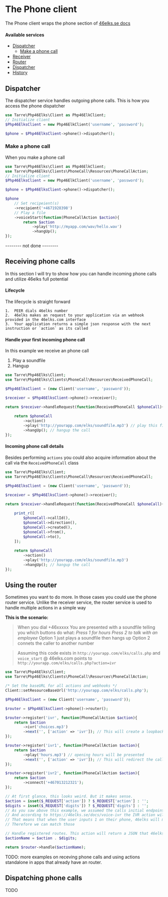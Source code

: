 # The Phone client

The Phone client wraps the phone section of [46elks.se docs](https://46elks.se/docs/make-call)

#### Available services
* [Dispatcher](#dispatcher)
    * [Make a phone call](#make-a-phone-call)
* [Receiver](#receiver)
* [Router](#router)
* [Dispatcher](#dispatcher)
* [History](#history)


## <a id="dispatcher"></a> Dispatcher

The dispatcher service handles outgoing phone calls. This is how you access the phone dispatcher

```php
use Tarre\Php46Elks\Client as Php46ElkClient;
// Initialize client
$Php46ElksClient = new Php46ElkClient('username', 'password');

$phone = $Php46ElksClient->phone()->dispatcher();
```

### <a id="make-a-phone-call"></a> Make a phone call

When you make a phone call

```php
use Tarre\Php46Elks\Client as Php46ElkClient;
use Tarre\Php46Elks\Clients\PhoneCall\Resources\PhoneCallAction;
// Initialize client
$Php46ElksClient = new Php46ElkClient('username', 'password');

$phone = $Php46ElksClient->phone()->dispatcher();

$phone
    // Set recipeient(s)
    ->recipient('+4671928398')
    // Play a file
    ->voiceStart(function(PhoneCallAction $action){
        return $action
            ->play('http://myapp.com/wav/hello.wav')
            ->hangUp();
});
```



-------- not done --------

## Receiving phone calls

In this section I will try to show how you can handle incoming phone calls and utilize 46elks full potential

#### Lifecycle 

The lifecycle is straight forward

```
1.  PEER dials 46elks number
2.  46elks makes an request to your application via an webhook provided in the 46elks.com interface
3.  Your application returns a simple json response with the next instruction or `action` as its called
```

#### Handle your first incoming phone call

In this example we receive an phone call

1. Play a soundfile
2. Hangup

```php
use Tarre\Php46Elks\Client;
use Tarre\Php46Elks\Clients\PhoneCall\Resources\ReceivedPhoneCall;

$Php46ElksClient = (new Client('username', 'password'));

$receiver = $Php46ElksClient->phone()->receiver();

return $receiver->handleRequest(function(ReceivedPhoneCall $phoneCall){
    
    return $phoneCall
        ->action() 
        ->play('http://yourapp.com/elks/soundfile.mp3') // play this file
        ->hangUp(); // hangup the call
});
```

#### Incoming phone call details

Besides performing `actions` you could also acquire information about the call via the `ReceivedPhoneCall` class

```php
use Tarre\Php46Elks\Client;
use Tarre\Php46Elks\Clients\PhoneCall\Resources\ReceivedPhoneCall;

$Php46ElksClient = (new Client('username', 'password'));

$receiver = $Php46ElksClient->phone()->receiver();

return $receiver->handleRequest(function(ReceivedPhoneCall $phoneCall){
    
    print_r([
        $phoneCall->callId(),
        $phoneCall->direction(),
        $phoneCall->created(),
        $phoneCall->from(),
        $phoneCall->to(),
    ]);
   
    return $phoneCall
        ->action() 
        ->play('http://yourapp.com/elks/soundfile.mp3')
        ->hangUp(); // hangup the call
});
```

## Using the router

Sometimes you want to do more. In those cases you could use the phone router service. Unlike the receiver service, the router service is used to handle multiple actions in a simple way

**This is the scenario:**
> When you dial +46xxxxx
> You are presented with a soundfile telling you which buttons do what:
> *Press 1 for hours*
> *Press 2 to talk with an employee*
> Option 1 just plays a soundfile then hangs up
> Option 2 connets the caller to another number


> Assuming this code exists in `http://yourapp.com/elks/calls.php` and `voice_start` @ 46elks.com points to `http://yourapp.com/elks/calls.php?action=ivr`


```php
use Tarre\Php46Elks\Client;
use Tarre\Php46Elks\Clients\PhoneCall\Resources\PhoneCallAction;

/* Set the baseURL for all actions and webhooks */
Client::setResourceBaseUrl('http://yourapp.com/elks/calls.php');

$Php46ElksClient = (new Client('username', 'password'));

$router = $Php46ElksClient->phone()->router();

$router->register('ivr', function(PhoneCallAction $action){
    return $action
        ->ivr('choices.mp3')
        ->next('', ['action' => 'ivr']); // This will create a loopback to this action again
});

$router->register('ivr1', function(PhoneCallAction $action){
    return $action
        ->play('hours.mp3') // opening hours will be presented
        ->next('', ['action' => 'ivr']); // This will redirect the call to "http://yourapp.com/elks/calls.php?action=ivr"
});

$router->register('ivr2', function(PhoneCallAction $action){
    return $action
        ->connect('+467013212321');
});

// At first glance, this looks weird. But it makes sense.
$action = isset($_REQUEST['action']) ? $_REQUEST['action'] : '';
$digits = isset($_REQUEST['digits']) ? $_REQUEST['digits'] : '';
// As you saw above this example, we assumed the calls initial endpoint is `calls.php?action=ivr`
// And according to https://46elks.se/docs/voice-ivr the IVR action will make a request with an added query param called `digits`
// That means that when the user inputs 1 on their phone, 46elks will make this request `calls.php?action=ivr&digits=1`
// Therefore we can match those 

// Handle registered routes. This action will return a JSON that 46elks reads.
$actionName = $action . $digits;

return $router->handle($actionName);
```

TODO: more examples on receving phone calls and using actions standalone in apps that already have an router.

## Dispatching phone calls

TODO


